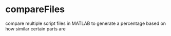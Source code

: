 # compareFiles
compare multiple script files in MATLAB to generate a percentage based on how similar certain parts are
